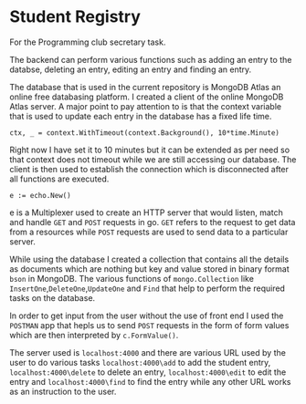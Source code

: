 # Student Registry
For the Programming club secretary task.

The backend can perform various functions such as adding an entry to the databse, deleting an entry, editing an entry and finding an entry.

The database that is used in the current repository is MongoDB Atlas an online free databasing platform. I created a client of the online MongoDB Atlas server. A major point to pay attention to is that the context variable that is used to update each entry in the database has a fixed life time. 

`ctx, _ = context.WithTimeout(context.Background(), 10*time.Minute)`

Right now I have set it to 10 minutes but it can be extended as per need so that context does not timeout while we are still accessing our database. The client is then used to establish the connection which is disconnected after all functions are executed.

`e := echo.New()`

e is a Multiplexer used to create an HTTP server that would listen, match and handle `GET` and `POST` requests in go. `GET` refers to the request to get data from a resources while `POST` requests are used to send data to a particular server.

While using the database I created a collection that contains all the details as documents which are nothing but key and value stored in binary format `bson` in MongoDB. The various functions of `mongo.Collection` like `InsertOne`,`DeleteOne`,`UpdateOne` and `Find` that help to perform the required tasks on the database.

In order to get input from the user without the use of front end I used the `POSTMAN` app that hepls us to send `POST` requests in the form of form values which are then interpreted by `c.FormValue()`.

The server used is `localhost:4000` and there are various URL used by the user to do various tasks `localhost:4000\add` to add the student entry, `localhost:4000\delete` to delete an entry, `localhost:4000\edit` to edit the entry and `localhost:4000\find` to find the entry while any other URL works as an instruction to the user.
